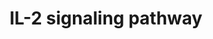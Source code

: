 ---
annotations:
- type: Pathway Ontology
  value: interleukin-2 signaling pathway
authors:
- MaintBot
- Christine Chichester
- Mkutmon
- L Dupuis
- Eweitz
- Egonw
description: IL-2 is a multifunctional cytokine with pleiotropic effects on several
  cells of the immune system. IL-2 was originally discovered as a T cell growth factor,
  but it was also found to have actions related to B cell proliferation, and cytolytic
  activity of natural killer cells. IL-2 also activates lymphokine activated killer
  cells. In contrast to its proliferative effects, IL-2 also has potent activity in
  a process known as activation-induced cell death. More recently, IL-2 was shown
  to promote tolerance through its effects on regulatory T cell development. IL-2
  clinically has anti-cancer effects as well as utility in supporting T cell numbers
  in HIV/AIDS. There are three classes of IL-2 receptors, binding IL-2 with low, intermediate,
  or high-affinity. The low affinity receptor (IL-2Rα alone) is not functional; signaling
  by IL-2 involves either the high affinity hetero-trimeric receptor containing IL-2Rα,
  IL-2Rβ and the common cytokine receptor gamma chain (originally named IL-2Rγ and
  now generally denoted as γc) or the intermediate affinity heterodimeric receptor
  composed of IL-2Rβ and γc. IL-2 stimulation induces the activation of the Janus
  family tyrosine kinases JAK1 and JAK3, which associate with IL-2Rβ and γc, respectively.
  These kinases in turn phosphorylate IL-2Rβ and induce tyrosine phosphorylation of
  STATs (signal transducers and activators of transcription) and various other downstream
  targets. The downstream signaling pathways activated by IL-2 also involves mitogen-activated
  protein kinase and phosphoinositide 3-kinase signaling modules, leading to both
  mitogenic and anti-apoptotic signals. Please access this pathway at [http://www.netpath.org/netslim/IL_2_pathway.html
  NetSlim] database. NetPath is a collaborative project between PandeyLab at Johns
  Hopkins University (http://pandeylab.igm.jhmi.edu) and the Institute of Bioinformatics
  (http://www.ibioinformatics.org). If you use this pathway, please cite the NetPath
  website until the pathway is published.
last-edited: 2021-06-01
organisms:
- Pan troglodytes
redirect_from:
- /index.php/Pathway:WP855
- /instance/WP855
schema-jsonld:
- '@context': https://schema.org/
  '@id': https://wikipathways.github.io/pathways/WP855.html
  '@type': Dataset
  creator:
    '@type': Organization
    name: WikiPathways
  description: IL-2 is a multifunctional cytokine with pleiotropic effects on several
    cells of the immune system. IL-2 was originally discovered as a T cell growth
    factor, but it was also found to have actions related to B cell proliferation,
    and cytolytic activity of natural killer cells. IL-2 also activates lymphokine
    activated killer cells. In contrast to its proliferative effects, IL-2 also has
    potent activity in a process known as activation-induced cell death. More recently,
    IL-2 was shown to promote tolerance through its effects on regulatory T cell development.
    IL-2 clinically has anti-cancer effects as well as utility in supporting T cell
    numbers in HIV/AIDS. There are three classes of IL-2 receptors, binding IL-2 with
    low, intermediate, or high-affinity. The low affinity receptor (IL-2Rα alone)
    is not functional; signaling by IL-2 involves either the high affinity hetero-trimeric
    receptor containing IL-2Rα, IL-2Rβ and the common cytokine receptor gamma chain
    (originally named IL-2Rγ and now generally denoted as γc) or the intermediate
    affinity heterodimeric receptor composed of IL-2Rβ and γc. IL-2 stimulation induces
    the activation of the Janus family tyrosine kinases JAK1 and JAK3, which associate
    with IL-2Rβ and γc, respectively. These kinases in turn phosphorylate IL-2Rβ and
    induce tyrosine phosphorylation of STATs (signal transducers and activators of
    transcription) and various other downstream targets. The downstream signaling
    pathways activated by IL-2 also involves mitogen-activated protein kinase and
    phosphoinositide 3-kinase signaling modules, leading to both mitogenic and anti-apoptotic
    signals. Please access this pathway at [http://www.netpath.org/netslim/IL_2_pathway.html
    NetSlim] database. NetPath is a collaborative project between PandeyLab at Johns
    Hopkins University (http://pandeylab.igm.jhmi.edu) and the Institute of Bioinformatics
    (http://www.ibioinformatics.org). If you use this pathway, please cite the NetPath
    website until the pathway is published.
  keywords:
  - ETS1
  - SHB
  - SHC1
  - IRS2
  - RELA
  - SOCS1
  - CBL
  - PIK3R1
  - IL2RA
  - ICAM1
  - NSEP1
  - JAK2
  - STAT5B
  - ETS2
  - STAT5A
  - NR3C1
  - MAPK9
  - FOXO3A
  - LYN
  - STAM
  - EIF3S9
  - BCL2
  - IL2RB
  - RPS6KB1
  - GRB2
  - IFNA1
  - PIK3CD
  - JAK1
  - PIK3CG
  - IRS1
  - IL2RG
  - NMI
  - KRAS
  - IL2
  - CREB1
  - STAT1
  - PTPN11
  - AKT1
  - CRK
  - MAPK1
  - ITM2B
  - PIK3CB
  - NFKB1
  - STAT3
  - PIK3CA
  - MAP2K2
  - TERT
  - MAPK8
  - CHUK
  - PIK3R2
  - SYK
  - EIF4E
  - LCK
  - CISH
  - PTPN6
  - PTK2B
  - MAP2K1
  - GNB2L1
  - PRKCZ
  - MKNK1
  - MAPKAPK2
  - CRKL
  - GAB2
  - PLCB1
  - MAPK14
  - VAV1
  - STAM2
  - HSP90AA1
  - MAPK3
  - FRAP1
  - SOCS3
  - CD53
  - JAK3
  - RAF1
  - SOS1
  - FYN
  license: CC0
  name: IL-2 signaling pathway
seo: CreativeWork
title: IL-2 signaling pathway
wpid: WP855
---